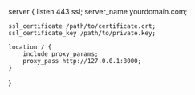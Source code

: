 server {
    listen 443 ssl;
    server_name yourdomain.com;

    ssl_certificate /path/to/certificate.crt;
    ssl_certificate_key /path/to/private.key;

    location / {
        include proxy_params;
        proxy_pass http://127.0.0.1:8000;
    }
}
